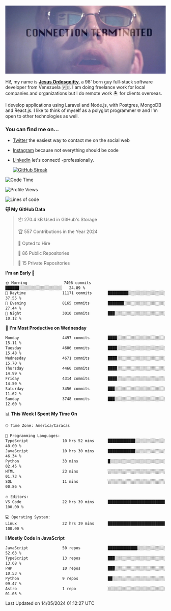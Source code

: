 ![hackers movie reference](./disconnected.jpg)

Hi!, my name is [**Jesus Ordosgoitty**](https://jodaz.dev), a 98' born guy full-stack software developer from Venezuela 🇻🇪. I am doing freelance work for local companies and organizations but I do remote work 🏝️ for clients overseas. 

I develop applications using Laravel and Node.js, with Postgres, MongoDB and React.js. I like to think of myself as a polyglot programmer 🌐 and I'm open to other technologies as well.

### You can find me on...

- [Twitter](https://twitter.com/jodaz_) the easiest way to contact me on the social web
- [Instagram](https://instagram.com/jodaz_) because not everything should be code
- [Linkedin](https://linkedin.com/in/jodaz) let's connect! -professionally.


    [![GitHub Streak](https://streak-stats.demolab.com?user=jodaz&theme=tokyonight)](https://git.io/streak-stats)

<!--START_SECTION:waka-->
![Code Time](http://img.shields.io/badge/Code%20Time-4%2C804%20hrs%2030%20mins-blue)

![Profile Views](http://img.shields.io/badge/Profile%20Views-0-blue)

![Lines of code](https://img.shields.io/badge/From%20Hello%20World%20I%27ve%20Written-83.3%20million%20lines%20of%20code-blue)

**🐱 My GitHub Data** 

> 📦 270.4 kB Used in GitHub's Storage 
 > 
> 🏆 557 Contributions in the Year 2024
 > 
> 💼 Opted to Hire
 > 
> 📜 86 Public Repositories 
 > 
> 🔑 15 Private Repositories 
 > 
**I'm an Early 🐤** 

```text
🌞 Morning                7406 commits        ██████░░░░░░░░░░░░░░░░░░░   24.89 % 
🌆 Daytime                11171 commits       █████████░░░░░░░░░░░░░░░░   37.55 % 
🌃 Evening                8165 commits        ███████░░░░░░░░░░░░░░░░░░   27.44 % 
🌙 Night                  3010 commits        ███░░░░░░░░░░░░░░░░░░░░░░   10.12 % 
```
📅 **I'm Most Productive on Wednesday** 

```text
Monday                   4497 commits        ████░░░░░░░░░░░░░░░░░░░░░   15.11 % 
Tuesday                  4606 commits        ████░░░░░░░░░░░░░░░░░░░░░   15.48 % 
Wednesday                4671 commits        ████░░░░░░░░░░░░░░░░░░░░░   15.70 % 
Thursday                 4460 commits        ████░░░░░░░░░░░░░░░░░░░░░   14.99 % 
Friday                   4314 commits        ████░░░░░░░░░░░░░░░░░░░░░   14.50 % 
Saturday                 3456 commits        ███░░░░░░░░░░░░░░░░░░░░░░   11.62 % 
Sunday                   3748 commits        ███░░░░░░░░░░░░░░░░░░░░░░   12.60 % 
```


📊 **This Week I Spent My Time On** 

```text
🕑︎ Time Zone: America/Caracas

💬 Programming Languages: 
TypeScript               10 hrs 52 mins      ████████████░░░░░░░░░░░░░   48.00 % 
JavaScript               10 hrs 30 mins      ████████████░░░░░░░░░░░░░   46.34 % 
Python                   33 mins             █░░░░░░░░░░░░░░░░░░░░░░░░   02.45 % 
HTML                     23 mins             ░░░░░░░░░░░░░░░░░░░░░░░░░   01.73 % 
SQL                      11 mins             ░░░░░░░░░░░░░░░░░░░░░░░░░   00.86 % 

🔥 Editors: 
VS Code                  22 hrs 39 mins      █████████████████████████   100.00 % 

💻 Operating System: 
Linux                    22 hrs 39 mins      █████████████████████████   100.00 % 
```

**I Mostly Code in JavaScript** 

```text
JavaScript               50 repos            █████████████░░░░░░░░░░░░   52.63 % 
TypeScript               13 repos            ███░░░░░░░░░░░░░░░░░░░░░░   13.68 % 
PHP                      10 repos            ███░░░░░░░░░░░░░░░░░░░░░░   10.53 % 
Python                   9 repos             ██░░░░░░░░░░░░░░░░░░░░░░░   09.47 % 
Astro                    1 repo              ░░░░░░░░░░░░░░░░░░░░░░░░░   01.05 % 
```




 Last Updated on 14/05/2024 01:12:27 UTC
<!--END_SECTION:waka-->
